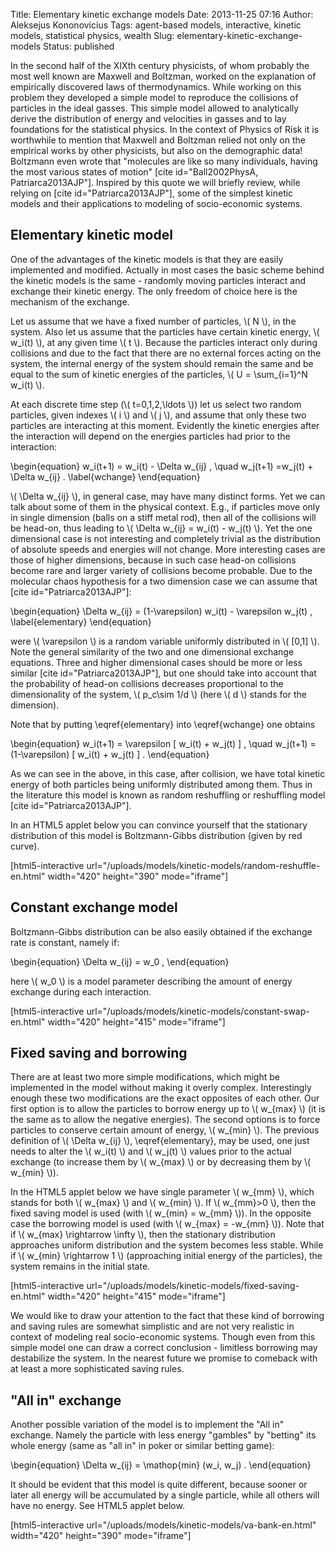 Title: Elementary kinetic exchange models
Date: 2013-11-25 07:16
Author: Aleksejus Kononovicius
Tags: agent-based models, interactive, kinetic models, statistical physics, wealth
Slug: elementary-kinetic-exchange-models
Status: published

In the second half of
the XIXth century physicists, of whom probably the most well known are
Maxwell and Boltzman, worked on the explanation of empirically
discovered laws of thermodynamics. While working on this problem they
developed a simple model to reproduce the collisions of particles in the
ideal gasses. This simple model allowed to analytically derive the
distribution of energy and velocities in gasses and to lay foundations
for the statistical physics. In the context of Physics of Risk it is
worthwhile to mention that Maxwell and Boltzman relied not only on the
empirical works by other physicists, but also on the demographic data!
Boltzmann even wrote that "molecules are like so many individuals,
having the most various states of motion" \[cite id="Ball2002PhysA,
Patriarca2013AJP"\]. Inspired by this quote we will briefly review,
while relying on \[cite id="Patriarca2013AJP"\], some of the simplest
kinetic models and their applications to modeling of socio-economic
systems.<!--more-->

Elementary kinetic model
------------------------

One of the advantages of the kinetic models is that they are easily
implemented and modified. Actually in most cases the basic scheme behind
the kinetic models is the same - randomly moving particles interact and
exchange their kinetic energy. The only freedom of choice here is the
mechanism of the exchange.

Let us assume that we have a fixed number of particles, \\\(  N \\\), in
the system. Also let us assume that the particles have certain kinetic
energy, \\\(  w\_i(t) \\\), at any given time \\\(  t \\\). Because the
particles interact only during collisions and due to the fact that there
are no external forces acting on the system, the internal energy of the
system should remain the same and be equal to the sum of kinetic
energies of the particles, \\\(  U = \sum\_{i=1}^N w\_i(t) \\\).

At each discrete time step (\\\(  t=0,1,2,\ldots \\\)) let us select two
random particles, given indexes \\\(  i \\\) and \\\(  j \\\), and assume
that only these two particles are interacting at this moment. Evidently
the kinetic energies after the interaction will depend on the energies
particles had prior to the interaction:

\begin{equation}
 w\_i(t+1) = w\_i(t) - \Delta w\_{ij} , \quad w\_j(t+1) =w\_j(t) + \Delta w\_{ij} . \label{wchange}
\end{equation}

\\\(  \Delta w\_{ij} \\\), in general case, may have many distinct
forms. Yet we can talk about some of them in the physical context. E.g.,
if particles move only in single dimension (balls on a stiff metal rod),
then all of the collisions will be head-on, thus leading to \\\( \Delta w\_{ij} = w\_i(t) - w\_j(t) \\\). Yet the one dimensional case is
not interesting and completely trivial as the distribution of absolute
speeds and energies will not change. More interesting cases are those of
higher dimensions, because in such case head-on collisions become rare
and larger variety of collisions become probable. Due to the molecular
chaos hypothesis for a two dimension case we can assume that \[cite
id="Patriarca2013AJP"\]:

\begin{equation}
 \Delta w\_{ij} = (1-\varepsilon) w\_i(t) - \varepsilon w\_j(t) , \label{elementary}
\end{equation}

were \\\(  \varepsilon \\\) is a random variable uniformly distributed
in \\\(  \[0,1\] \\\). Note the general similarity of the two and one
dimensional exchange equations. Three and higher dimensional cases
should be more or less similar \[cite id="Patriarca2013AJP"\], but one
should take into account that the probability of head-on collisions
decreases proportional to the dimensionality of the system, \\\(  p\_c\sim 1/d \\\) (here \\\(  d \\\) stands for the dimension).

Note that by putting \eqref{elementary} into \eqref{wchange} one obtains

\begin{equation}
 w\_i(t+1) = \varepsilon \[ w\_i(t) + w\_j(t) \] , \quad w\_j(t+1) = (1-\varepsilon) \[ w\_i(t) + w\_j(t) \] . 
\end{equation}

As we can see in the above, in this case, after collision, we have total
kinetic energy of both particles being uniformly distributed among them.
Thus in the literature this model is known as random reshuffling or
reshuffling model \[cite id="Patriarca2013AJP"\].

In an HTML5 applet below you can convince yourself that the stationary
distribution of this model is Boltzmann-Gibbs distribution (given by red
curve).

[html5-interactive
url="/uploads/models/kinetic-models/random-reshuffle-en.html"
width="420" height="390" mode="iframe"]

Constant exchange model
-----------------------

Boltzmann-Gibbs distribution can be also easily obtained if the exchange
rate is constant, namely if:

\begin{equation}
 \Delta w\_{ij} = w\_0 , 
\end{equation}

here \\\(  w\_0 \\\) is a model parameter describing the amount of energy
exchange during each interaction.

[html5-interactive
url="/uploads/models/kinetic-models/constant-swap-en.html"
width="420" height="415" mode="iframe"]

Fixed saving and borrowing
--------------------------

There are at least two more simple modifications, which might be
implemented in the model without making it overly complex. Interestingly
enough these two modifications are the exact opposites of each other.
Our first option is to allow the particles to borrow energy up to
\\\(  w\_{max} \\\) (it is the same as to allow the negative energies).
The second options is to force particles to conserve certain amount of
energy, \\\(  w\_{min} \\\). The previous definition of \\\(  \Delta w\_{ij} \\\), \eqref{elementary}, may be used, one just needs to
alter the \\\(  w\_i(t) \\\) and \\\(  w\_j(t) \\\) values prior to the
actual exchange (to increase them by \\\(  w\_{max} \\\) or by decreasing
them by \\\(  w\_{min} \\\)).

In the HTML5 applet below we have single parameter \\\(  w\_{mm} \\\),
which stands for both \\\(  w\_{max} \\\) and \\\(  w\_{min} \\\). If
\\\(  w\_{mm}&gt;0 \\\), then the fixed saving model is used (with
\\\(  w\_{min} = w\_{mm} \\\)). In the opposite case the borrowing model
is used (with \\\(  w\_{max} = -w\_{mm} \\\)). Note that if \\\( w\_{max} \rightarrow \infty \\\), then the stationary distribution
approaches uniform distribution and the system becomes less stable.
While if \\\(  w\_{min} \rightarrow 1 \\\) (approaching initial energy
of the particles), the system remains in the initial state.

[html5-interactive
url="/uploads/models/kinetic-models/fixed-saving-en.html"
width="420" height="415" mode="iframe"]

We would like to draw your attention to the fact that these kind of
borrowing and saving rules are somewhat simplistic and are not very
realistic in context of modeling real socio-economic systems. Though
even from this simple model one can draw a correct conclusion -
limitless borrowing may destabilize the system. In the nearest future we
promise to comeback with at least a more sophisticated saving rules.

"All in" exchange
-----------------

Another possible variation of the model is to implement the "All in"
exchange. Namely the particle with less energy "gambles" by "betting"
its whole energy (same as "all in" in poker or similar betting game):

\begin{equation}
 \Delta w\_{ij} = \mathop{min} (w\_i, w\_j) . 
\end{equation}

It should be evident that this model is quite different, because sooner
or later all energy will be accumulated by a single particle, while all
others will have no energy. See HTML5 applet below.

[html5-interactive
url="/uploads/models/kinetic-models/va-bank-en.html"
width="420" height="390" mode="iframe"]

